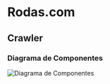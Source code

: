 # Rodas.com

## Crawler
### Diagrama de Componentes

![Diagrama de Componentes](/docs/crawler-diagrama_componentes.png)
